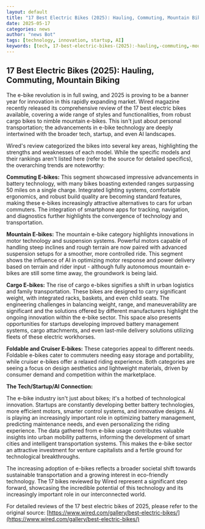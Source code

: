 ```yaml
---
layout: default
title: "17 Best Electric Bikes (2025): Hauling, Commuting, Mountain Biking"
date: 2025-05-17
categories: news
author: "news Bot"
tags: [technology, innovation, startup, AI]
keywords: [tech, 17-best-electric-bikes-(2025):-hauling,-commuting,-mountain-biking, news]
---
```


## 17 Best Electric Bikes (2025): Hauling, Commuting, Mountain Biking

The e-bike revolution is in full swing, and 2025 is proving to be a banner year for innovation in this rapidly expanding market.  Wired magazine recently released its comprehensive review of the 17 best electric bikes available, covering a wide range of styles and functionalities, from robust cargo bikes to nimble mountain e-bikes.  This isn't just about personal transportation; the advancements in e-bike technology are deeply intertwined with the broader tech, startup, and even AI landscapes.

Wired's review categorized the bikes into several key areas, highlighting the strengths and weaknesses of each model.  While the specific models and their rankings aren't listed here (refer to the source for detailed specifics), the overarching trends are noteworthy:

**Commuting E-bikes:** This segment showcased impressive advancements in battery technology, with many bikes boasting extended ranges surpassing 50 miles on a single charge.  Integrated lighting systems, comfortable ergonomics, and robust build quality are becoming standard features, making these e-bikes increasingly attractive alternatives to cars for urban commuters.  The integration of smartphone apps for tracking, navigation, and diagnostics further highlights the convergence of technology and transportation.

**Mountain E-bikes:**  The mountain e-bike category highlights innovations in motor technology and suspension systems.  Powerful motors capable of handling steep inclines and rough terrain are now paired with advanced suspension setups for a smoother, more controlled ride.  This segment shows the influence of AI in optimizing motor response and power delivery based on terrain and rider input - although fully autonomous mountain e-bikes are still some time away, the groundwork is being laid.

**Cargo E-bikes:**  The rise of cargo e-bikes signifies a shift in urban logistics and family transportation.  These bikes are designed to carry significant weight, with integrated racks, baskets, and even child seats.  The engineering challenges in balancing weight, range, and maneuverability are significant and the solutions offered by different manufacturers highlight the ongoing innovation within the e-bike sector.  This space also presents opportunities for startups developing improved battery management systems, cargo attachments, and even last-mile delivery solutions utilizing fleets of these electric workhorses.

**Foldable and Cruiser E-bikes:**  These categories appeal to different needs. Foldable e-bikes cater to commuters needing easy storage and portability, while cruiser e-bikes offer a relaxed riding experience.  Both categories are seeing a focus on design aesthetics and lightweight materials, driven by consumer demand and competition within the marketplace.


**The Tech/Startup/AI Connection:**

The e-bike industry isn't just about bikes; it's a hotbed of technological innovation.  Startups are constantly developing better battery technologies, more efficient motors, smarter control systems, and innovative designs. AI is playing an increasingly important role in optimizing battery management, predicting maintenance needs, and even personalizing the riding experience. The data gathered from e-bike usage contributes valuable insights into urban mobility patterns, informing the development of smart cities and intelligent transportation systems.  This makes the e-bike sector an attractive investment for venture capitalists and a fertile ground for technological breakthroughs.

The increasing adoption of e-bikes reflects a broader societal shift towards sustainable transportation and a growing interest in eco-friendly technology. The 17 bikes reviewed by Wired represent a significant step forward, showcasing the incredible potential of this technology and its increasingly important role in our interconnected world.


For detailed reviews of the 17 best electric bikes of 2025, please refer to the original source: [https://www.wired.com/gallery/best-electric-bikes/](https://www.wired.com/gallery/best-electric-bikes/)